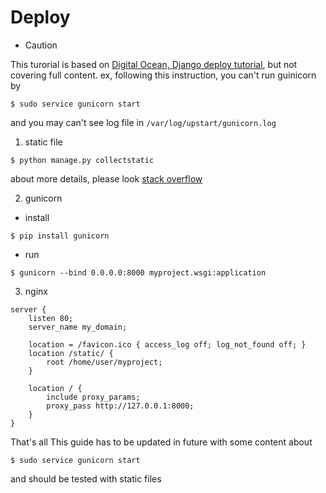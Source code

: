 # Deploy

* Caution

This turorial is based on [Digital Ocean, Django deploy tutorial](https://www.digitalocean.com/community/tutorials/how-to-set-up-django-with-postgres-nginx-and-gunicorn-on-ubuntu-14-04), but not covering full content.
ex, following this instruction, you can't run guinicorn by
```
$ sudo service gunicorn start
```
and you may can't see log file in `/var/log/upstart/gunicorn.log`

1. static file
```
$ python manage.py collectstatic
```
about more details, please look [stack overflow](http://stackoverflow.com/questions/8687927/django-static-static-url-static-root)

2. gunicorn
* install
```
$ pip install gunicorn
```
* run
```
$ gunicorn --bind 0.0.0.0:8000 myproject.wsgi:application
```

3. nginx
```
server {
    listen 80;
    server_name my_domain;

    location = /favicon.ico { access_log off; log_not_found off; }
    location /static/ {
        root /home/user/myproject;
    }

    location / {
        include proxy_params;
        proxy_pass http://127.0.0.1:8000;
    }
}
```

That's all
This guide has to be updated in future with some content about
```
$ sudo service gunicorn start
```
and should be tested with static files